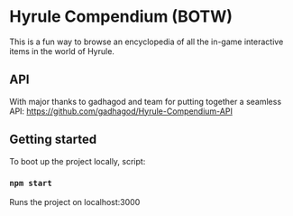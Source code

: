 # Hyrule Compendium (BOTW)

This is a fun way to browse an encyclopedia of all the in-game interactive items in the world of Hyrule.

## API

With major thanks to gadhagod and team for putting together a seamless API:
https://github.com/gadhagod/Hyrule-Compendium-API

## Getting started

To boot up the project locally, script:

### `npm start`

Runs the project on localhost:3000
